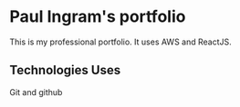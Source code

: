 # Paul Ingram's portfolio

This is my professional portfolio. It uses AWS and ReactJS.

## Technologies Uses

Git and github

